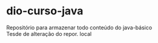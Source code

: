 # dio-curso-java
Repositório para armazenar todo conteúdo do java-básico <br>
 Tesde de alteração do repor. local 
